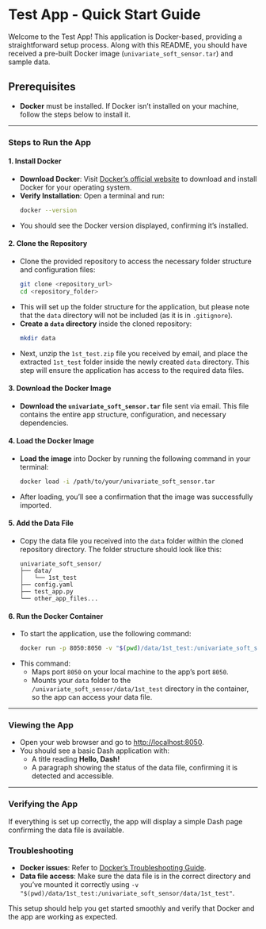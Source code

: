 # Test App - Quick Start Guide

Welcome to the Test App! This application is Docker-based, providing a straightforward setup process. Along with this README, you should have received a pre-built Docker image (`univariate_soft_sensor.tar`) and sample data.

## Prerequisites
- **Docker** must be installed. If Docker isn’t installed on your machine, follow the steps below to install it.

---

### Steps to Run the App

#### 1. Install Docker
   - **Download Docker**: Visit [Docker’s official website](https://www.docker.com/get-started) to download and install Docker for your operating system.
   - **Verify Installation**: Open a terminal and run:
     ```bash
     docker --version
     ```
   - You should see the Docker version displayed, confirming it’s installed.

#### 2. Clone the Repository
   - Clone the provided repository to access the necessary folder structure and configuration files:
     ```bash
     git clone <repository_url>
     cd <repository_folder>
     ```
   - This will set up the folder structure for the application, but please note that the `data` directory will not be included (as it is in `.gitignore`).
   - **Create a `data` directory** inside the cloned repository:
     ```bash
     mkdir data
     ```
   - Next, unzip the `1st_test.zip` file you received by email, and place the extracted `1st_test` folder inside the newly created `data` directory. This step will ensure the application has access to the required data files.

#### 3. Download the Docker Image
   - **Download the `univariate_soft_sensor.tar`** file sent via email. This file contains the entire app structure, configuration, and necessary dependencies.

#### 4. Load the Docker Image
   - **Load the image** into Docker by running the following command in your terminal:
     ```bash
     docker load -i /path/to/your/univariate_soft_sensor.tar
     ```
   - After loading, you’ll see a confirmation that the image was successfully imported.

#### 5. Add the Data File
   - Copy the data file you received into the `data` folder within the cloned repository directory. The folder structure should look like this:
     ```
     univariate_soft_sensor/
     ├── data/
     │   └── 1st_test
     ├── config.yaml
     ├── test_app.py
     └── other_app_files...
     ```

#### 6. Run the Docker Container
   - To start the application, use the following command:
     ```bash
     docker run -p 8050:8050 -v "$(pwd)/data/1st_test:/univariate_soft_sensor/data/1st_test" univariate_soft_sensor
     ```
   - This command:
     - Maps port `8050` on your local machine to the app’s port `8050`.
     - Mounts your `data` folder to the `/univariate_soft_sensor/data/1st_test` directory in the container, so the app can access your data file.

---

### Viewing the App
- Open your web browser and go to [http://localhost:8050](http://localhost:8050).
- You should see a basic Dash application with:
  - A title reading **Hello, Dash!**
  - A paragraph showing the status of the data file, confirming it is detected and accessible.

---

### Verifying the App
If everything is set up correctly, the app will display a simple Dash page confirming the data file is available. 

### Troubleshooting
- **Docker issues**: Refer to [Docker’s Troubleshooting Guide](https://docs.docker.com/config/daemon/).
- **Data file access**: Make sure the data file is in the correct directory and you’ve mounted it correctly using `-v "$(pwd)/data/1st_test:/univariate_soft_sensor/data/1st_test"`.

This setup should help you get started smoothly and verify that Docker and the app are working as expected.